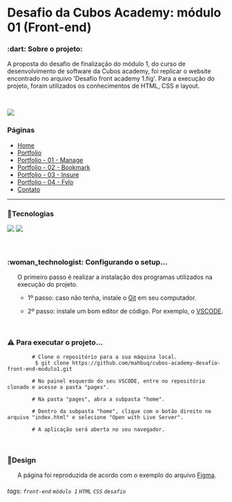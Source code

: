 # Desafio da Cubos Academy: módulo 01 (Front-end)

<h3> :dart: Sobre o projeto: </h3>

<p> A proposta do desafio de finalização do módulo 1, do curso de desenvolvimento de software da Cubos academy, foi replicar o website encontrado no arquivo 'Desafio front academy 1.fig'. Para a execução do projeto, foram utilizados os conhecimentos de HTML, CSS e layout.</p>

<br/>

![](https://i.imgur.com/xG74tOh.png)

### Páginas
 - [Home](#Home) 
 - [Portfolio](#Portfolio) 
 - [Portfolio - 01 - Manage](#Portfolio---01---Manage) 
 - [Portfolio - 02 - Bookmark](#Portfolio---02---Bookmark) 
 - [Portfolio - 03 - Insure](#Portfolio---03---Insure) 
 - [Portfolio - 04 - Fylo](#Portfolio---04---Fylo) 
 - [Contato](#Contato)

<hr/>


<h3>🔨Tecnologias</h3> 
<div>
  <img src="https://img.shields.io/badge/HTML5-E34F26?style=for-the-badge&logo=html5&logoColor=white" target="_blank">
  <img src="https://img.shields.io/badge/CSS3-1572B6?style=for-the-badge&logo=css3&logoColor=white" target="_blank">
</div>

</br>

</br>
<h3>:woman_technologist: <b> Configurando o setup... </b></br></h3>
<ul>O primeiro passo é realizar a instalação dos programas utilizados na execução do projeto.
    <ul><li> 1º passo: caso não tenha, instale o <a href="https://git-scm.com/">Git</a> em seu computador. </li></ul>    
    <ul><li> 2º passo: instale um bom editor de código. Por exemplo, o <a href="https://code.visualstudio.com/">VSCODE</a>.</li></ul>
</ul>
  
</br>

### :warning: Para executar o projeto...
            # Clone o repositório para a sua máquina local.
             $ git clone https://github.com/mahbuq/cubos-academy-desafio-front-end-modulo1.git
             
            # No painel esquerdo do seu VSCODE, entre no repositório clonado e acesse a pasta "pages".
            
            # Na pasta "pages", abra a subpasta "home".
            
            # Dentro da subpasta "home", clique com o botão direito no arquivo "index.html" e selecione "Open with Live Server".
            
            # A aplicação será aberta no seu navegador.
  
</br>
  
<h3>🎨Design</h3>

<ul>A página foi reproduzida de acordo com o exemplo do arquivo <a href="https://www.figma.com/file/WeUv4Col4p4Ew4LlF4szwE/Desafio-front-academy-1?node-id=0%3A1">Figma</a>.</ul>

###### tags: `front-end` `módulo 1` `HTML` `CSS` `desafio`
